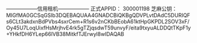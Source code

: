 
——————信用租机——————
正式APPID：
300001198
芝麻公钥：
MIGfMA0GCSqGSIb3DQEBAQUAA4GNADCBiQKBgQDVPLvtDAdC5DURIQFs6CLt3akdxnBdPVbs4sxrCem+R1s6v2nCKbBEobA61ktHpGKPDL2SOV3xF/Oy45U7LoqUixfHsMrjhvE4rk5gTZjqsdwT59unvyF/eita9txyuALDDQtTKpF1y+YHkfDH6YLep66lVB38MitkfTJErwyl8wIDAQAB